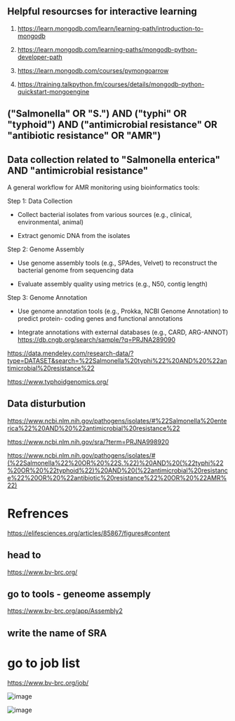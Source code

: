
## Helpful resourcses for interactive learning 

1. https://learn.mongodb.com/learn/learning-path/introduction-to-mongodb
2. https://learn.mongodb.com/learning-paths/mongodb-python-developer-path

3. https://learn.mongodb.com/courses/pymongoarrow
4. https://training.talkpython.fm/courses/details/mongodb-python-quickstart-mongoengine


## ("Salmonella" OR "S.") AND ("typhi" OR "typhoid") AND ("antimicrobial resistance" OR "antibiotic resistance" OR "AMR")

## Data collection related to "Salmonella enterica" AND "antimicrobial resistance"

A general workflow for AMR monitoring using bioinformatics tools:

Step 1: Data Collection

- Collect bacterial isolates from various sources (e.g., clinical, environmental, animal)

- Extract genomic DNA from the isolates

Step 2: Genome Assembly

- Use genome assembly tools (e.g., SPAdes, Velvet) to reconstruct the bacterial genome
from sequencing data

- Evaluate assembly quality using metrics (e.g., N50, contig length)

Step 3: Genome Annotation

- Use genome annotation tools (e.g., Prokka, NCBI Genome Annotation) to predict protein-
coding genes and functional annotations

- Integrate annotations with external databases (e.g., CARD, ARG-ANNOT)
https://db.cngb.org/search/sample/?q=PRJNA289090



https://data.mendeley.com/research-data/?type=DATASET&search=%22Salmonella%20typhi%22%20AND%20%22antimicrobial%20resistance%22

https://www.typhoidgenomics.org/



## Data disturbution 

https://www.ncbi.nlm.nih.gov/pathogens/isolates/#%22Salmonella%20enterica%22%20AND%20%22antimicrobial%20resistance%22

https://www.ncbi.nlm.nih.gov/sra/?term=PRJNA998920


https://www.ncbi.nlm.nih.gov/pathogens/isolates/#(%22Salmonella%22%20OR%20%22S.%22)%20AND%20(%22typhi%22%20OR%20%22typhoid%22)%20AND%20(%22antimicrobial%20resistance%22%20OR%20%22antibiotic%20resistance%22%20OR%20%22AMR%22)

# Refrences
https://elifesciences.org/articles/85867/figures#content


## head to

https://www.bv-brc.org/

## go to tools - geneome assemply
https://www.bv-brc.org/app/Assembly2

## write the name of SRA

# go to job list

https://www.bv-brc.org/job/

![image](https://github.com/user-attachments/assets/fa7931fe-7062-45e6-a82e-edb5b9dea2a9)

![image](https://github.com/user-attachments/assets/a6f99af8-102b-4391-986d-1a33fa85f2b4)
